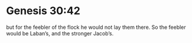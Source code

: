 # Genesis 30:42

but for the feebler of the flock he would not lay them there. So the feebler would be Laban’s, and the stronger Jacob’s.
